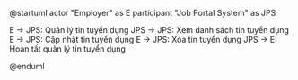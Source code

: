 @startuml
actor "Employer" as E
participant "Job Portal System" as JPS

E -> JPS: Quản lý tin tuyển dụng
JPS -> JPS: Xem danh sách tin tuyển dụng
E -> JPS: Cập nhật tin tuyển dụng
E -> JPS: Xóa tin tuyển dụng
JPS -> E: Hoàn tất quản lý tin tuyển dụng

@enduml